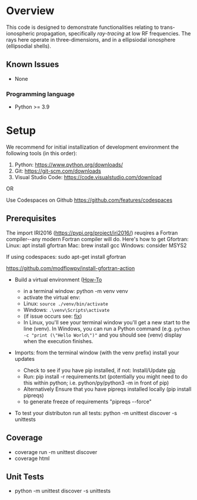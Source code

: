 
# Overview

This code is designed to demonstrate functionalities relating to trans-ionospheric propagation, specifically *ray-tracing* at low RF frequencies. The rays here operate in three-dimensions, and in a ellipsiodal ionosphere (ellipsodial shells). 

## Known Issues
* None

### Programming language
* Python >= 3.9

# Setup

We recommend for initial installization of development environment the following tools (in this order):
1. Python: https://www.python.org/downloads/
2. Git: https://git-scm.com/downloads
3. Visual Studio Code: https://code.visualstudio.com/download

OR

Use Codespaces on Github https://github.com/features/codespaces

## Prerequisites

The import IRI2016 (https://pypi.org/project/iri2016/) reuqires a Fortran compiler--any modern Fortran compiler will do. Here's how to get Gfortran:
Linux: apt install gfortran
Mac: brew install gcc
Windows: consider MSYS2

If using codespaces:
sudo apt-get install gfortran

https://github.com/modflowpy/install-gfortran-action

- Build a virtual environment ([How-To](https://python.plainenglish.io/python-virtual-environments-explained-78d5a040f963)
  -  in a terminal window: python -m venv venv
  -  activate the virtual env: 
    - Linux: `source ./venv/bin/activate`  
    - Windows: `.\venv\Scripts\activate`
    - (if issue occurs see: [fix](https://www.sharepointdiary.com/2014/03/fix-for-powershell-script-cannot-be-loaded-because-running-scripts-is-disabled-on-this-system.html))
  -  In Linux, you'll see your terminal window you'll get a new start to the line (venv). In Windows, you can run a Python command (e.g. `python -c "print (\"Hello World\")"` and you should see (venv) display when the execution finishes.

- Imports: from the terminal window (with the venv prefix) install your updates  
  - Check to see if you have pip installed, if not: Install/Update [pip](https://pip.pypa.io/en/stable/installation/)
  - Run: pip install -r requirements.txt (potentially you might need to do this within python; i.e. python/py/python3 -m in front of pip)
  - Alternatively Ensure that you have pipreqs installed locally (pip install pipreqs)
  - to generate freeze of requirements "pipreqs --force"

- To test your distributon run all tests: python -m unittest discover -s unittests


## Coverage
- coverage run -m unittest discover
- coverage html

## Unit Tests
- python -m unittest discover -s unittests